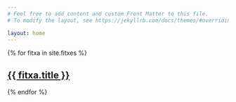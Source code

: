 ```yaml
---
# Feel free to add content and custom Front Matter to this file.
# To modify the layout, see https://jekyllrb.com/docs/themes/#overriding-theme-defaults

layout: home
---
```


{% for fitxa in site.fitxes %}

  <h2>
    <a href="{{ fitxa.url }}">
      {{ fitxa.title }}
    </a>
  </h2>
  
{% endfor %}
